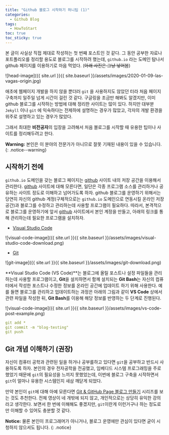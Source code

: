 ```yaml
---
title: "Github 블로그 시작하기 허니팁 (1)"
categories:
  - Github Blog
tags:
  - HowToStart
toc: true
toc_sticky: true
---
```


본 글이 사실상 직접 제대로 작성하는 첫 번째 포스트인 것 같다. 그 동안 공부한 자료나 포트폴리오를 정리할 용도로 블로그를 시작하려 했는데, `github.io` 라는 도메인 탐나서 github 페이지를 이용하기로 마음 먹었다. (~~아래 사진은 그냥 넣어봄~~)

![head-image]({{ site.url }}{{ site.baseurl }}/assets/images/2020-01-09-las-vagas-origin.jpg)

애초에 웹페이지 개발을 하지 않을 뿐더러 `git` 을 사용하지도 않았던 터라 처음 페이지 구축까지 일주일 넘게 시간이 걸린 것 같다. 구글링을 조금만 해봐도 알겠지만, 이미 github 블로그를 시작하는 방법에 대해 정리한 사이트는 많이 있다. 하지만 대부분 `Jekyll` 이나 `git` 에 익숙하다는 전제하에 설명하는 경우가 많았고, 각자의 개발 환경을 위주로 설명하고 있는 경우가 많았다.

그래서 최대한 **비전공자**의 입장을 고려해서 처음 블로그를 시작할 때 유용한 팁이나 사이트를 정리해두려고 한다.

**Warning:** 본인은 이 분야의 전문가가 아니므로 잘못 기재된 내용이 있을 수 있습니다.
{: .notice--warning}

## 시작하기 전에

`github.io` 도메인을 갖는 블로그 페이지는 [github](https://github.com) 사이트 내의 저장 공간을 이용해서 관리한다. [github](https://github.com) 사이트에 대해 모른다면, 일단은 각종 프로그램 소스를 관리하거나 공유하는 사이트 정도로 이해하고 넘어가도록 하자. github 블로그를 운영하기 위해서는 당연히 자신의 github 계정(구체적으로는 `github.io` 도메인으로 연동시킬 온라인 저장 공간)과 블로그를 수정하고 관리하는데 사용할 프로그램이 필요하다. 따라서, 본격적으로 블로그를 운영하기에 앞서 [github](https://github.com) 사이트에서 본인 계정을 만들고, 아래의 링크를 통해 관리하는데 필요한 프로그램을 설치하자.

* [Visual Studio Code](https://code.visualstudio.com)

![visual-code-image]({{ site.url }}{{ site.baseurl }}/assets/images/visual-studio-code-download.png)

* [Git](https://git-scm.com/downloads)

![git-image]({{ site.url }}{{ site.baseurl }}/assets/images/git-download.png)

**Visual Studio Code (VS Code)**는 블로그에 올릴 포스트나 설정 파일들을 관리하는데 사용할 프로그램이고, **Git**을 설치하면서 함께 설치되는 **Git Bash**는 자신의 컴퓨터에서 작성한 포스트나 수정한 정보를 온라인 공간에 업데이트 하기 위해 사용한다. 예를 들면 블로그를 관리하고 업데이트하는 과정은 아래의 그림과 같이 **VS Code** 상에서 관련 파일을 작성한 뒤, **Git Bash**를 이용해 해당 정보를 반영하는 두 단계로 진행된다.

![visual-code-image]({{ site.url }}{{ site.baseurl }}/assets/images/vs-code-post-example.png)

```yaml
git add *
git commit -m "blog-testing"
git push
```

## Git 개념 이해하기 (권장)

자신이 컴퓨터 공학과 관련된 일을 하거나 공부를하고 있다면 `git`을 공부하고 반드시 사용하도록 하자. 본인의 경우 전자공학을 전공했고, 임베디드 시스템 프로그래밍을 주로 했었기 때문에 `git`의 필요성을 느끼지 못했었는데, 이번에 블로그 구축을 시작하면서 `git`이 얼마나 유용한 시스템인지 새삼 깨닫게 되었다. 

만약 본인이 `git`에 대해 아예 모른다면 [Git & GitHub Page 블로그 만들기](https://www.youtube.com/watch?v=YQat_D1C-ps) 시리즈를 보는 것도 추천한다. 전체 영상이 네 개밖에 되지 않고, 개인적으로는 상당히 유익한 강의라고 생각한다. 보면서 한 번에 이해해도 좋겠지만, `git`이란게 이런거구나 하는 정도로만 이해할 수 있어도 충분할 것 같다.

**Notice:** 물론 본인이 프로그래머가 아니거나, 블로그 운영에만 관심이 있다면 굳이 시청하지 않으셔도 됩니다.
{: .notice}